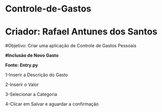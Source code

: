 # Controle-de-Gastos
# Criador: Rafael Antunes dos Santos
#Objetivo: Criar uma aplicação de Controle de Gastos Pessoais


**#Inclusão de Novo Gasto**

**Fonte: Entry.py**

1-Inserir a Descrição do Gasto

2-Inserir o Valor

3-Selecionar a Categoria

4-Clicar em Salvar e aguardar a confirmação
